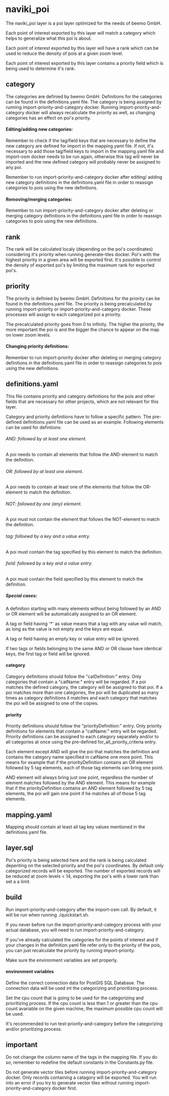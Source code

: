 # naviki_poi
The naviki_poi layer is a poi layer optimized for the needs of beemo GmbH.

Each point of interest exported by this layer will match a category which helps to generalize what this poi is about.

Each point of interest exported by this layer will have a rank which can be used to reduce the density of pois at a given zoom level.

Each point of interest exported by this layer contains a priority field which is being used to determine it's rank.

## category
The categories are definied by beemo GmbH. Definitions for the categories can be found in the definitions.yaml file.
The category is being assigned by running import-priority-and-category docker.
Running import-priority-and-category docker will always recalculate the priority as well, as changing categories has an effect on poi's priority.

#### Editing/adding new categories:
Remember to check if the tag/field keys that are necessary to define the new category are defined for import in the mapping.yaml file.
If not, it's necessary to add those tag/field keys to import in the mapping.yaml file and import-osm docker needs to be run again, 
otherwise this tag will never be imported and the new defined category will probably never be assigned to any poi.

Remember to run import-priority-and-category docker after editing/ adding new category definitions in the definitions.yaml file in order to
reassign categories to pois using the new definitions.

#### Removing/merging categories:
Remember to run import-priority-and-category docker after deleting or merging category definitions in the definitions.yaml file in order to
reassign categories to pois using the new definitions.

## rank
The rank will be calculated localy (depending on the poi's coordinates) considering it's priority when running generate-tiles docker. 
Poi's with the highest priority in a given area will be exported first. It's possible to control the density of exported poi's by limiting the maximum rank for exported poi's. 


## priority
The priority is definied by beemo GmbH. Definitions for the priority can be found in the definitions.yaml file.
The priority is being precalculated by running import-priority or import-priority-and-category docker. These processes will assign to each
categorized poi a priority.

The precalculated priority goes from 0 to infinity. The higher the priority, the more important the poi is and the bigger the chance to appear
on the map on lower zoom levels.

#### Changing priority definitions:
Remember to run import-priority docker after deleting or merging category definitions in the definitions.yaml file in order to
reassign categories to pois using the new definitions.

## definitions.yaml
This file contains priority and category definitions for the pois and other fields that are necessary for other projects, which are not
relevant for this layer. 

Category and priority definitions have to follow a specific pattern. The pre-defined definitions.yaml file can be used as an example.
Following elements can be used for defintions:

###### AND: followed by at least one element. 
A poi needs to contain all elements that follow the AND-element to match the definition.

###### OR: followed by at least one element.
A poi needs to contain at least one of the elements that follow the OR-element to match the definition.

###### NOT: followed by one (any) element.
A poi must not contain the element that follows the NOT-element to match the definition.

###### tag: folloewd by a key and a value entry.
A poi must contain the tag specified by this element to match the definition.

###### field: followed by a key and a value entry.
A poi must contain the field specified by this element to match the definition.

##### Special cases:
A definition starting with many elements without being followed by an AND or OR element will be automatically assigned to an OR element.

A tag or field having '*' as value means that a tag with any value will match, as long as the value is not empty and the keys are equal.

A tag or field having an empty key or value entry will be ignored.

If two tags or fields belonging to the same AND or OR clause have identical keys, the first tag or field will be ignored.

#### category
Category definitions should follow the "catDefinition:" entry. Only categories that contain a "catName:" entry will be regarded.
If a poi matches the defined category, the category will be assigned to that poi. If a poi matches more than one categories,
the poi will be duplicated as many times as category definitions it matches and each category that matches the poi will be assigned to
one of the copies.

#### priority
Priority definitions should follow the "priorityDefinition:" entry. Only priority definitions for elements that contain a "catName:" entry will be regarded.
Priority definitions can be assigned to each category separately and/or to all categories at once using the pre-defined for_all_priority_criteria
entry.

Each element except AND will give the poi that matches the definition and contains the category name specified in catName one more point.
This means for example that if the priorityDefinition contains an OR element followed by 5 tag elements, each of those tag elements can bring
one point.

AND element will always bring just one point, regardless the number of element matches followed by the AND element.
This means for example that if the priorityDefinition contains an AND element followed by 5 tag elements, the poi will gain one point if he
matches all of those 5 tag elements.

## mapping.yaml
Mapping should contain at least all tag key values mentioned in the definitions.yaml file.

## layer.sql
Poi's priority is being selected here and the rank is being calculated depenting on the selected priority and the poi's coordinates.
By default only categorized records will be exported. The number of exported records will be reduced at zoom levels < 14,
exporting the poi's with a lower rank than set a a limit.

## build
Run import-priority-and-category after the import-osm call. By default, it will be run when running ./quickstart.sh.

If you never before run the import-priority-and-category process with your actual database, you will need to run import-priority-and-category.

If you've already calculated the categories for the points of interest and if your changes in the definition.yaml file refer only to the priority of the pois,
you can just recalculate the priority by running import-priority. 

Make sure the environment variables are set properly.

#### environment variables
Define the correct connection data for PostGIS SQL Database. The connection data will be used int the categorizing and prioritizing process.

Set the cpu count that is going to be used for the categorizing and prioritizing process.
If the cpu count is less than 1 or greater than the cpu count avariable on the given machine, the 
maximum possible cpu count will be used.

It's recommended to run test-priority-and-category before the categorizing and/or prioritizing process.

## important
Do not change the column name of the tags in the mapping file.
If you do so, remember to redefine the default constants in the Constants.py file.

Do not generate vector tiles before running import-priority-and-category docker. Only records containing a catagory will be exported.
You will run into an error if you try to generate vector tiles without running import-priority-and-category docker first.